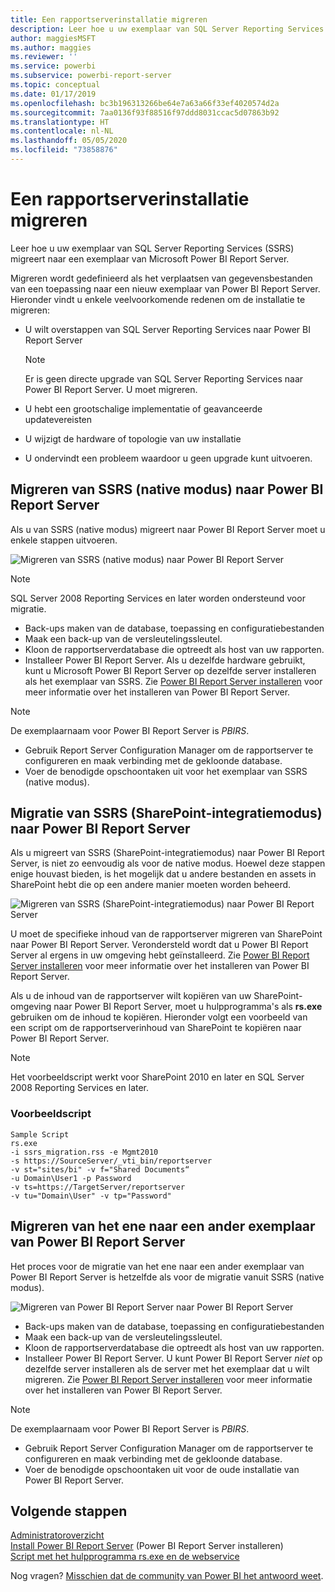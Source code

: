 ```yaml
---
title: Een rapportserverinstallatie migreren
description: Leer hoe u uw exemplaar van SQL Server Reporting Services migreert naar een exemplaar van Microsoft Power BI Report Server.
author: maggiesMSFT
ms.author: maggies
ms.reviewer: ''
ms.service: powerbi
ms.subservice: powerbi-report-server
ms.topic: conceptual
ms.date: 01/17/2019
ms.openlocfilehash: bc3b196313266be64e7a63a66f33ef4020574d2a
ms.sourcegitcommit: 7aa0136f93f88516f97ddd8031ccac5d07863b92
ms.translationtype: HT
ms.contentlocale: nl-NL
ms.lasthandoff: 05/05/2020
ms.locfileid: "73858876"
---
```

# <a name="migrate-a-report-server-installation"></a>Een rapportserverinstallatie migreren

Leer hoe u uw exemplaar van SQL Server Reporting Services (SSRS) migreert naar een exemplaar van Microsoft Power BI Report Server.

Migreren wordt gedefinieerd als het verplaatsen van gegevensbestanden van een toepassing naar een nieuw exemplaar van Power BI Report Server. Hieronder vindt u enkele veelvoorkomende redenen om de installatie te migreren:

* U wilt overstappen van SQL Server Reporting Services naar Power BI Report Server
  
  > [!NOTE]
  > Er is geen directe upgrade van SQL Server Reporting Services naar Power BI Report Server. U moet migreren.

* U hebt een grootschalige implementatie of geavanceerde updatevereisten
* U wijzigt de hardware of topologie van uw installatie
* U ondervindt een probleem waardoor u geen upgrade kunt uitvoeren.

## <a name="migrating-to-power-bi-report-server-from-ssrs-native-mode"></a>Migreren van SSRS (native modus) naar Power BI Report Server

Als u van SSRS (native modus) migreert naar Power BI Report Server moet u enkele stappen uitvoeren.

![Migreren van SSRS (native modus) naar Power BI Report Server](media/migrate-report-server/migrate-from-ssrs-native.png "Migreren van SSRS (native modus) naar Power BI Report Server")

> [!NOTE]
> SQL Server 2008 Reporting Services en later worden ondersteund voor migratie.

* Back-ups maken van de database, toepassing en configuratiebestanden
* Maak een back-up van de versleutelingssleutel.
* Kloon de rapportserverdatabase die optreedt als host van uw rapporten.
* Installeer Power BI Report Server. Als u dezelfde hardware gebruikt, kunt u Microsoft Power BI Report Server op dezelfde server installeren als het exemplaar van SSRS. Zie [Power BI Report Server installeren](install-report-server.md) voor meer informatie over het installeren van Power BI Report Server.

> [!NOTE]
> De exemplaarnaam voor Power BI Report Server is *PBIRS*.

* Gebruik Report Server Configuration Manager om de rapportserver te configureren en maak verbinding met de gekloonde database.
* Voer de benodigde opschoontaken uit voor het exemplaar van SSRS (native modus).

## <a name="migration-to-power-bi-report-server-from-ssrs-sharepoint-integrated-mode"></a>Migratie van SSRS (SharePoint-integratiemodus) naar Power BI Report Server

Als u migreert van SSRS (SharePoint-integratiemodus) naar Power BI Report Server, is niet zo eenvoudig als voor de native modus. Hoewel deze stappen enige houvast bieden, is het mogelijk dat u andere bestanden en assets in SharePoint hebt die op een andere manier moeten worden beheerd.

![Migreren van SSRS (SharePoint-integratiemodus) naar Power BI Report Server](media/migrate-report-server/migrate-from-ssrs-sharepoint.png "Migreren van SSRS (SharePoint-integratiemodus) naar Power BI Report Server")

U moet de specifieke inhoud van de rapportserver migreren van SharePoint naar Power BI Report Server. Verondersteld wordt dat u Power BI Report Server al ergens in uw omgeving hebt geïnstalleerd. Zie [Power BI Report Server installeren](install-report-server.md) voor meer informatie over het installeren van Power BI Report Server.

Als u de inhoud van de rapportserver wilt kopiëren van uw SharePoint-omgeving naar Power BI Report Server, moet u hulpprogramma's als **rs.exe** gebruiken om de inhoud te kopiëren. Hieronder volgt een voorbeeld van een script om de rapportserverinhoud van SharePoint te kopiëren naar Power BI Report Server.

> [!NOTE]
> Het voorbeeldscript werkt voor SharePoint 2010 en later en SQL Server 2008 Reporting Services en later.

### <a name="sample-script"></a>Voorbeeldscript

```
Sample Script
rs.exe
-i ssrs_migration.rss -e Mgmt2010
-s https://SourceServer/_vti_bin/reportserver
-v st="sites/bi" -v f="Shared Documents“
-u Domain\User1 -p Password
-v ts=https://TargetServer/reportserver
-v tu="Domain\User" -v tp="Password"
```

## <a name="migrating-from-one-power-bi-report-server-to-another"></a>Migreren van het ene naar een ander exemplaar van Power BI Report Server

Het proces voor de migratie van het ene naar een ander exemplaar van Power BI Report Server is hetzelfde als voor de migratie vanuit SSRS (native modus).

![Migreren van Power BI Report Server naar Power BI Report Server](media/migrate-report-server/migrate-from-pbirs.png "Migreren van Power BI Report Server naar Power BI Report Server")

* Back-ups maken van de database, toepassing en configuratiebestanden
* Maak een back-up van de versleutelingssleutel.
* Kloon de rapportserverdatabase die optreedt als host van uw rapporten.
* Installeer Power BI Report Server. U kunt Power BI Report Server *niet* op dezelfde server installeren als de server met het exemplaar dat u wilt migreren. Zie [Power BI Report Server installeren](install-report-server.md) voor meer informatie over het installeren van Power BI Report Server.

> [!NOTE]
> De exemplaarnaam voor Power BI Report Server is *PBIRS*.

* Gebruik Report Server Configuration Manager om de rapportserver te configureren en maak verbinding met de gekloonde database.
* Voer de benodigde opschoontaken uit voor de oude installatie van Power BI Report Server.

## <a name="next-steps"></a>Volgende stappen

[Administratoroverzicht](admin-handbook-overview.md)  
[Install Power BI Report Server](install-report-server.md) (Power BI Report Server installeren)  
[Script met het hulpprogramma rs.exe en de webservice](https://docs.microsoft.com/sql/reporting-services/tools/script-with-the-rs-exe-utility-and-the-web-service)

Nog vragen? [Misschien dat de community van Power BI het antwoord weet](https://community.powerbi.com/).